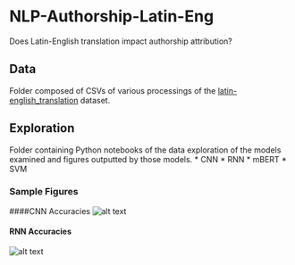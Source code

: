# NLP-Authorship-Latin-Eng
Does Latin-English translation impact authorship attribution?

## Data
Folder composed of CSVs of various processings of the [latin-english_translation](https://huggingface.co/datasets/grosenthal/latin_english_translation) dataset.

## Exploration
Folder containing Python notebooks of the data exploration of the models examined and figures outputted by those models. 
    * CNN
    * RNN
    * mBERT
    * SVM

### Sample Figures
####CNN Accuracies
![alt text](https://github.com/sghassemlou/NLP-Authorship-Latin-Eng/blob/main/Exploration/CNNAcc.png?raw=true "CNN Accuracies")
#### RNN Accuracies
![alt text](https://github.com/sghassemlou/NLP-Authorship-Latin-Eng/blob/main/Exploration/RNNacc.png?raw=true "RNN Accuracies")
